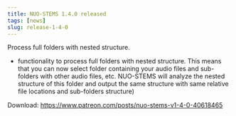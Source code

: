 ```yaml
---
title: NUO-STEMS 1.4.0 released
tags: [news]
slug: release-1-4-0
---
```


Process full folders with nested structure.

<!-- truncate -->

- functionality to process full folders with nested structure. This means that you can now select folder containing your audio files and sub-folders with other audio files, etc. NUO-STEMS will analyze the nested structure of this folder and output the same structure with same relative file locations and sub-folders structure)

Download: https://www.patreon.com/posts/nuo-stems-v1-4-0-40618465
